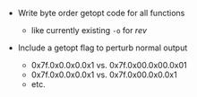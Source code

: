 - Write byte order getopt code for all functions
  * like currently existing `-o` for _rev_

- Include a getopt flag to perturb normal output
  * 0x7f.0x0.0x0.0x1 vs. 0x7f.0x00.0x00.0x01
  * 0x7f.0x0.0x0.0x1 vs. 0x7f.0x00.0x0.0x1
  * etc.
